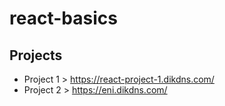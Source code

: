 # react-basics

## Projects
- Project 1 > https://react-project-1.dikdns.com/
- Project 2 > https://eni.dikdns.com/
